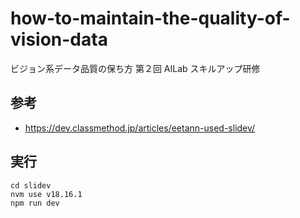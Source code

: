 # how-to-maintain-the-quality-of-vision-data
ビジョン系データ品質の保ち方 第２回 AILab スキルアップ研修

## 参考
- https://dev.classmethod.jp/articles/eetann-used-slidev/

## 実行

```
cd slidev
nvm use v18.16.1
npm run dev
```